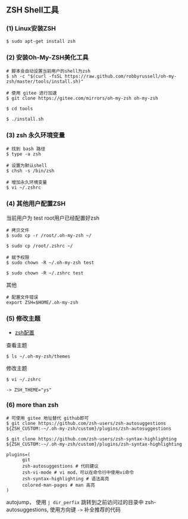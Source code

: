 ## ZSH Shell工具
### (1) Linux安装ZSH
```shell
$ sudo apt-get install zsh 
```
### (2) 安装Oh-My-ZSH美化工具

```shell
# 脚本会自动设置当前用户的shell为zsh
$ sh -c "$(curl -fsSL https://raw.github.com/robbyrussell/oh-my-zsh/master/tools/install.sh)"
```


```shell
# 使用 gitee 进行加速
$ git clone https://gitee.com/mirrors/oh-my-zsh oh-my-zsh

$ cd tools

$ ./install.sh
```

### (3) zsh 永久环境变量

```shell
# 找到 bash 路径
$ type -a zsh

# 设置为默认shell
$ chsh -s /bin/zsh

# 增加永久环境变量
$ vi ~/.zshrc
```

### (4) 其他用户配置ZSH

当前用户为 test
root用户已经配置好zsh

```shell
# 拷贝文件
$ sudo cp -r /root/.oh-my-zsh ~/

$ sudo cp /root/.zshrc ~/

# 赋予权限
$ sudo chown -R ~/.oh-my-zsh test

$ sudo chown -R ~/.zshrc test
```

其他
```shell
# 配置文件错误
export ZSH=$HOME/.oh-my-zsh
```

### (5) 修改主题

- [zsh配置](https://www.jianshu.com/p/497b4af1334d)

查看主题

```shell
$ ls ~/.oh-my-zsh/themes
```

修改主题

```shell
$ vi ~/.zshrc 

-> ZSH_THEME="ys" 
```

### (6) more than zsh


```shell
# 可使用 gitee 地址替代 github即可
$ git clone https://github.com/zsh-users/zsh-autosuggestions ${ZSH_CUSTOM:-~/.oh-my-zsh/custom}/plugins/zsh-autosuggestions

$ git clone https://github.com/zsh-users/zsh-syntax-highlighting ${ZSH_CUSTOM:-~/.oh-my-zsh/custom}/plugins/zsh-syntax-highlighting
```

```shell
plugins=(
      git 
      zsh-autosuggestions # 代码建议
      zsh-vi-mode # vi mod，可以在命令行中使用vi命令
      zsh-syntax-highlighting # 语法高亮
      colored-man-pages # man 高亮
)
```

autojump， 使用 `j dir_perfix` 跳转到之前访问过的目录中
zsh-autosuggestions, 使用方向键 `->` 补全推荐的代码



